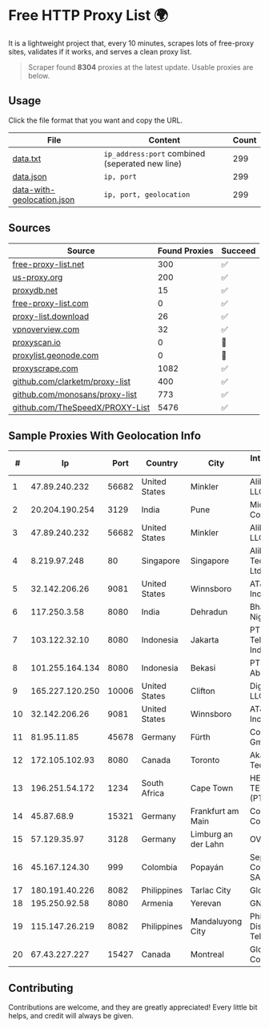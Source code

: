 
# Free HTTP Proxy List 🌍

It is a lightweight project that, every 10 minutes, scrapes lots of free-proxy sites, validates if it works, and serves a clean proxy list.


> Scraper found **8304** proxies at the latest update. Usable proxies are below.

## Usage

Click the file format that you want and copy the URL.


|File|Content|Count|
|----|-------|-----|
|[data.txt](https://raw.githubusercontent.com/themiralay/Proxy-List-World/master/data.txt)|`ip_address:port` combined (seperated new line)|299|
|[data.json](https://raw.githubusercontent.com/themiralay/Proxy-List-World/master/data.json)|`ip, port`|299|
|[data-with-geolocation.json](https://raw.githubusercontent.com/themiralay/Proxy-List-World/master/data-with-geolocation.json)|`ip, port, geolocation`|299|

## Sources

|Source|Found Proxies|Succeed|
|------|-------------|-------|
|[free-proxy-list.net](https://free-proxy-list.net)|300|✅|
|[us-proxy.org](https://www.us-proxy.org)|200|✅|
|[proxydb.net](http://proxydb.net)|15|✅|
|[free-proxy-list.com](https://free-proxy-list.com/?page=&port=&type%5B%5D=http&type%5B%5D=https&up_time=0&search=Search)|0|✅|
|[proxy-list.download](https://www.proxy-list.download/HTTP)|26|✅|
|[vpnoverview.com](https://vpnoverview.com/privacy/anonymous-browsing/free-proxy-servers)|32|✅|
|[proxyscan.io](https://www.proxyscan.io)|0|🚫|
|[proxylist.geonode.com](https://proxylist.geonode.com/api/proxy-list?limit=300&page=1&sort_by=lastChecked&sort_type=desc&protocols=http,https)|0|🚫|
|[proxyscrape.com](https://api.proxyscrape.com/v2/?request=displayproxies&protocol=http&timeout=10000&country=all&ssl=all&anonymity=all)|1082|✅|
|[github.com/clarketm/proxy-list](https://raw.githubusercontent.com/clarketm/proxy-list/master/proxy-list-raw.txt)|400|✅|
|[github.com/monosans/proxy-list](https://raw.githubusercontent.com/monosans/proxy-list/main/proxies/http.txt)|773|✅|
|[github.com/TheSpeedX/PROXY-List](https://raw.githubusercontent.com/TheSpeedX/PROXY-List/master/http.txt)|5476|✅|


## Sample Proxies With Geolocation Info

|#|Ip|Port|Country|City|Internet Service Provider|
|-|--|----|-------|----|-------------------------|
|1|47.89.240.232|56682|United States|Minkler|Alibaba.com LLC|
|2|20.204.190.254|3129|India|Pune|Microsoft Corporation|
|3|47.89.240.232|56682|United States|Minkler|Alibaba.com LLC|
|4|8.219.97.248|80|Singapore|Singapore|Alibaba (US) Technology Co., Ltd.|
|5|32.142.206.26|9081|United States|Winnsboro|AT&T Services, Inc.|
|6|117.250.3.58|8080|India|Dehradun|Bharat Sanchar Nigam Ltd|
|7|103.122.32.10|8080|Indonesia|Jakarta|PT. Mora Telematika Indonesia|
|8|101.255.164.134|8080|Indonesia|Bekasi|PT Remala Abadi|
|9|165.227.120.250|10006|United States|Clifton|DigitalOcean, LLC|
|10|32.142.206.26|9081|United States|Winnsboro|AT&T Services, Inc.|
|11|81.95.11.85|45678|Germany|Fürth|Core-Backbone GmbH|
|12|172.105.102.93|8080|Canada|Toronto|Akamai Technologies|
|13|196.251.54.172|1234|South Africa|Cape Town|HERO TELECOMS (PTY) LTD|
|14|45.87.68.9|15321|Germany|Frankfurt am Main|Cogent Communications|
|15|57.129.35.97|3128|Germany|Limburg an der Lahn|OVH SAS|
|16|45.167.124.30|999|Colombia|Popayán|Sepcom Comunicaciones SAS|
|17|180.191.40.226|8082|Philippines|Tarlac City|Globe Telecom|
|18|195.250.92.58|8080|Armenia|Yerevan|GNC-Alfa CJSC|
|19|115.147.26.219|8082|Philippines|Mandaluyong City|Philippine Long Distance Telephone Co.|
|20|67.43.227.227|15427|Canada|Montreal|GloboTech Communications|



## Contributing

Contributions are welcome, and they are greatly appreciated! Every
little bit helps, and credit will always be given.

